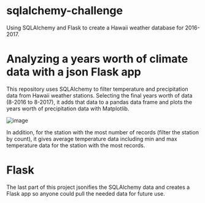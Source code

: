 # sqlalchemy-challenge
Using SQLAlchemy and Flask to create a Hawaii weather database for 2016-2017.

# Analyzing a years worth of climate data with a json Flask app

This repository uses SQLAlchemy to filter temperature and precipitation data from Hawaii weather stations. Selecting the final years worth of data (8-2016 to 8-2017), it adds that data to a pandas data frame and plots the years worth of precipitation data with Matplotlib. 

![image](https://user-images.githubusercontent.com/79419060/122600188-44680580-d024-11eb-955f-3190bb08502b.png)


In addition, for the station with the most number of records (filter the station by count), it gives average temperature data including min and max temperature data for the station with the most records. 

# Flask
The last part of this project jsonifies the SQLAlchemy data and creates a Flask app so anyone could pull the needed data for future use. 
